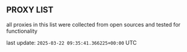 ## PROXY LIST

all proxies in this list were collected from open sources and tested for functionality

last update: `2025-03-22 09:35:41.366225+00:00` UTC